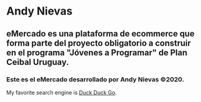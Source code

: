 # Andy Nievas


## eMercado es una plataforma de ecommerce que forma parte del proyecto obligatorio a construir en el programa "Jóvenes a Programar" de Plan Ceibal Uruguay.
  
### Este es el eMercado desarrollado por Andy Nievas ©2020.

My favorite search engine is [Duck Duck Go](https://duckduckgo.com).
